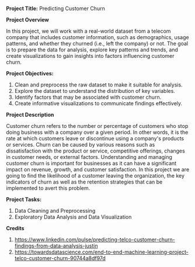 **Project Title:**
Predicting Customer Churn

**Project Overview**

In this project, we will work with a real-world dataset from a telecom company that includes
customer information, such as demographics, usage patterns, and whether they churned (i.e., left
the company) or not. The goal is to prepare the data for analysis, explore key patterns and trends,
and create visualizations to gain insights into factors influencing customer churn.

**Project Objectives:**
1. Clean and preprocess the raw dataset to make it suitable for analysis.
2. Explore the dataset to understand the distribution of key variables.
3. Identify factors that may be associated with customer churn.
4. Create informative visualizations to communicate findings effectively.

**Project Description**

Customer churn refers to the number or percentage of customers who stop doing business with a company over a given period. In other words, it is the rate at which customers leave or discontinue using a company's products or services. Churn can be caused by various reasons such as dissatisfaction with the product or service, competitive offerings, changes in customer needs, or external factors. Understanding and managing customer churn is important for businesses as it can have a significant impact on revenue, growth, and customer satisfaction. In this project we are going to find the likelihood of a customer leaving the organization, the key indicators of churn as well as the retention strategies that can be implemented to avert this problem.

**Project Tasks:**
1. Data Cleaning and Preprocessing
2. Exploratory Data Analysis and Data Visualization

**Credits**
1. https://www.linkedin.com/pulse/predicting-telco-customer-churn-findings-from-data-analysis-justin
2. https://towardsdatascience.com/end-to-end-machine-learning-project-telco-customer-churn-90744a8df97d
